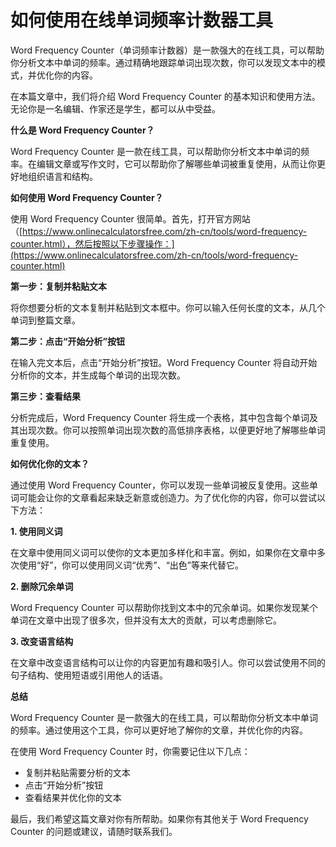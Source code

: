 如何使用在线单词频率计数器工具
===============

Word Frequency Counter（单词频率计数器）是一款强大的在线工具，可以帮助你分析文本中单词的频率。通过精确地跟踪单词出现次数，你可以发现文本中的模式，并优化你的内容。

在本篇文章中，我们将介绍 Word Frequency Counter 的基本知识和使用方法。无论你是一名编辑、作家还是学生，都可以从中受益。

**什么是 Word Frequency Counter？**

Word Frequency Counter 是一款在线工具，可以帮助你分析文本中单词的频率。在编辑文章或写作文时，它可以帮助你了解哪些单词被重复使用，从而让你更好地组织语言和结构。

**如何使用 Word Frequency Counter？**

使用 Word Frequency Counter 很简单。首先，打开官方网站（[https://www.onlinecalculatorsfree.com/zh-cn/tools/word-frequency-counter.html），然后按照以下步骤操作：](https://www.onlinecalculatorsfree.com/zh-cn/tools/word-frequency-counter.html)

**第一步：复制并粘贴文本**

将你想要分析的文本复制并粘贴到文本框中。你可以输入任何长度的文本，从几个单词到整篇文章。

**第二步：点击“开始分析”按钮**

在输入完文本后，点击“开始分析”按钮。Word Frequency Counter 将自动开始分析你的文本，并生成每个单词的出现次数。

**第三步：查看结果**

分析完成后，Word Frequency Counter 将生成一个表格，其中包含每个单词及其出现次数。你可以按照单词出现次数的高低排序表格，以便更好地了解哪些单词重复使用。

**如何优化你的文本？**

通过使用 Word Frequency Counter，你可以发现一些单词被反复使用。这些单词可能会让你的文章看起来缺乏新意或创造力。为了优化你的内容，你可以尝试以下方法：

**1. 使用同义词**

在文章中使用同义词可以使你的文本更加多样化和丰富。例如，如果你在文章中多次使用“好”，你可以使用同义词“优秀”、“出色”等来代替它。

**2. 删除冗余单词**

Word Frequency Counter 可以帮助你找到文本中的冗余单词。如果你发现某个单词在文章中出现了很多次，但并没有太大的贡献，可以考虑删除它。

**3. 改变语言结构**

在文章中改变语言结构可以让你的内容更加有趣和吸引人。你可以尝试使用不同的句子结构、使用短语或引用他人的话语。

**总结**

Word Frequency Counter 是一款强大的在线工具，可以帮助你分析文本中单词的频率。通过使用这个工具，你可以更好地了解你的文章，并优化你的内容。

在使用 Word Frequency Counter 时，你需要记住以下几点：

- 复制并粘贴需要分析的文本
- 点击“开始分析”按钮
- 查看结果并优化你的文本

最后，我们希望这篇文章对你有所帮助。如果你有其他关于 Word Frequency Counter 的问题或建议，请随时联系我们。